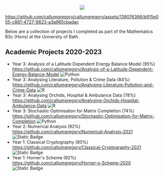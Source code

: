 <p align="center">
  <img src="THANK YOU Banner Landscape.png">
</p>


https://github.com/callumgregory/callumgregory/assets/139076366/b915e055-c881-4727-9823-a3a965cbadac


Below are a collection of projects I completed as part of the Mathematics BSc (Hons) at the University of Bath. 

## Academic Projects 2020-2023
- Year 3: Analysis of a Latitude Dependent Energy Balance Model (95%) https://github.com/callumgregory/Analysis-of-a-Latitude-Dependent-Energy-Balance-Model ![Python](https://img.shields.io/badge/Python-3670A0?style=flat&logo=python&logoColor=ffdd54)
- Year 3: Analysing Literature, Pollution & Crime Data (84%) https://github.com/callumgregory/Analysing-Literature-Pollution-and-Crime-Data ![R](https://img.shields.io/badge/R-%23276DC3.svg?style=flat&logo=r&logoColor=white)
- Year 3: Analysing Orchids, Hospital & Ambulance Data (78%) https://github.com/callumgregory/Analysing-Orchids-Hospital-Ambulance-Data ![R](https://img.shields.io/badge/R-%23276DC3.svg?style=flat&logo=r&logoColor=white)
- Year 3: Stochastic Optimisation for Matrix Completion (74%) https://github.com/callumgregory/Stochastic-Optimisation-for-Matrix-Completion ![Python](https://img.shields.io/badge/Python-3670A0?style=flat&logo=python&logoColor=ffdd54)
- Year 2: Numerical Analysis (92%) https://github.com/callumgregory/Numerical-Analysis-2021 ![Static Badge](https://img.shields.io/badge/MATLAB-blue)
- Year 1: Classical Cryptography (80%) https://github.com/callumgregory/Classical-Cryptography-2021 ![Static Badge](https://img.shields.io/badge/MATLAB-blue)
- Year 1: Horner's Scheme (92%) https://github.com/callumgregory/Horner-s-Scheme-2020 ![Static Badge](https://img.shields.io/badge/MATLAB-blue)

<!---
callumgregory/callumgregory is a ✨ special ✨ repository because its `README.md` (this file) appears on your GitHub profile.
You can click the Preview link to take a look at your changes.
--->

